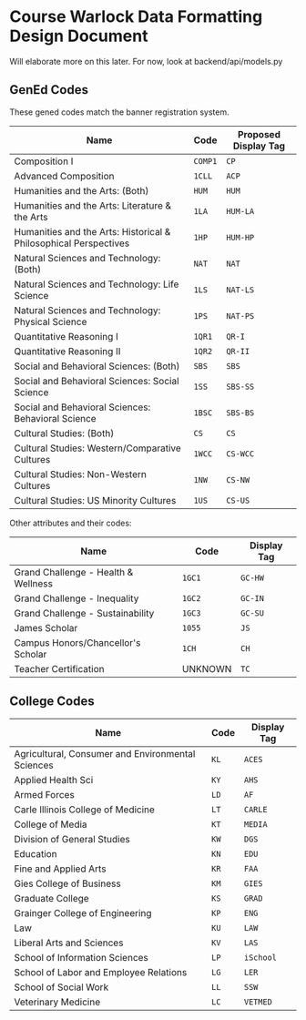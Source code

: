 # Course Warlock Data Formatting Design Document

Will elaborate more on this later. For now, look at backend/api/models.py

## GenEd Codes

These gened codes match the banner registration system.

| Name                                                             | Code    | Proposed Display Tag |
| ---------------------------------------------------------------- | ------- | -------------------- |
| Composition I                                                    | `COMP1` | `CP`                 |
| Advanced Composition                                             | `1CLL`  | `ACP`                |
| Humanities and the Arts: (Both)                                  | `HUM`   | `HUM`                |
| Humanities and the Arts: Literature & the Arts                   | `1LA`   | `HUM-LA`             |
| Humanities and the Arts: Historical & Philosophical Perspectives | `1HP`   | `HUM-HP`             |
| Natural Sciences and Technology: (Both)                          | `NAT`   | `NAT`                |
| Natural Sciences and Technology: Life Science                    | `1LS`   | `NAT-LS`             |
| Natural Sciences and Technology: Physical Science                | `1PS`   | `NAT-PS`             |
| Quantitative Reasoning I                                         | `1QR1`  | `QR-I`               |
| Quantitative Reasoning II                                        | `1QR2`  | `QR-II`              |
| Social and Behavioral Sciences: (Both)                           | `SBS`   | `SBS`                |
| Social and Behavioral Sciences: Social Science                   | `1SS`   | `SBS-SS`             |
| Social and Behavioral Sciences: Behavioral Science               | `1BSC`  | `SBS-BS`             |
| Cultural Studies: (Both)                                         | `CS`    | `CS`                 |
| Cultural Studies: Western/Comparative Cultures                   | `1WCC`  | `CS-WCC`             |
| Cultural Studies: Non-Western Cultures                           | `1NW`   | `CS-NW`              |
| Cultural Studies: US Minority Cultures                           | `1US`   | `CS-US`              |

Other attributes and their codes:

| Name                                | Code    | Display Tag |
| ----------------------------------- | ------- | ----------- |
| Grand Challenge - Health & Wellness | `1GC1`  | `GC-HW`     |
| Grand Challenge - Inequality        | `1GC2`  | `GC-IN`     |
| Grand Challenge - Sustainability    | `1GC3`  | `GC-SU`     |
| James Scholar                       | `1055`  | `JS`        |
| Campus Honors/Chancellor's Scholar  | `1CH`   | `CH`        |
| Teacher Certification               | UNKNOWN | `TC`        |

## College Codes

| Name                                              | Code | Display Tag |
| ------------------------------------------------- | ---- | ----------- |
| Agricultural, Consumer and Environmental Sciences | `KL` | `ACES`      |
| Applied Health Sci                                | `KY` | `AHS`       |
| Armed Forces                                      | `LD` | `AF`        |
| Carle Illinois College of Medicine                | `LT` | `CARLE`     |
| College of Media                                  | `KT` | `MEDIA`     |
| Division of General Studies                       | `KW` | `DGS`       |
| Education                                         | `KN` | `EDU`       |
| Fine and Applied Arts                             | `KR` | `FAA`       |
| Gies College of Business                          | `KM` | `GIES`      |
| Graduate College                                  | `KS` | `GRAD`      |
| Grainger College of Engineering                   | `KP` | `ENG`       |
| Law                                               | `KU` | `LAW`       |
| Liberal Arts and Sciences                         | `KV` | `LAS`       |
| School of Information Sciences                    | `LP` | `iSchool`   |
| School of Labor and Employee Relations            | `LG` | `LER`       |
| School of Social Work                             | `LL` | `SSW`       |
| Veterinary Medicine                               | `LC` | `VETMED`    |
